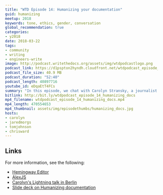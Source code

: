 ```yaml
---
title: "WTD Episode 14: Humanizing your documentation"
guid: humanizing
meetup: 2018
keywords: tone, ethics, gender, conversation
global_recommendation: true
categories:
- y2018
date: 2018-03-22
tags:
- community
- writing
- engineers-write
image: http://podcast.writethedocs.org/assets/img/wtdpodcastlogo.png
podcast_link: https://d1pspton2hyndh.cloudfront.net/wtdpodcast_episode_14_humanizing_docs.mp3
podcast_file_size: 40.9 MB
podcast_duration: "52:40"
podcast_length: 40897716
youtube_id: eDqaEtT4FCs
summary: "In this episode, we chat with Carolyn Stransky, a journalist and JavaScript developer living in Berlin, about ways to humanize documentation. We discuss dilemmas with transparency in docs (the balance between honesty and negativity), ways to avoid gendered language (including whether to correct workplace misuse of 'he'), strategies for achieving plain language and clarity (such as by reading your content out loud), the term 'user' and alternatives, how to develop empathy for your audience, why terms like 'simple' and 'easy' are problematic (even in Marketing), tools for identifying insensitivity and complexity in docs (Hemingway, Alex), what makes content sound truly human, and more."
bitlink: http://bit.ly/wtdpodcast_episode_14_humanizing_docs
mp4_filename: wtdpodcast_episode_14_humanizing_docs.mp4
mp4_length: 470554653
mp4_thumbnail: assets/img/episodethumbs/humanizing_docs.jpg
hosts:
- carolyn
- jaredmorgs
- tomjohnson
- chrisward
---
```


## Links

For more information, see the following:

* [Hemingway Editor](http://www.hemingwayapp.com/)
* [AlexJS](http://alexjs.com/)
* [Carolyn's Lightning talk in Berlin](https://www.youtube.com/watch?v=jY2xglypPkQ)
* [Slide deck on Humanizing documentation](https://speakerdeck.com/carolstran/humanizing-your-documentation-full-talk)
